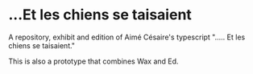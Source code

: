 # ...Et les chiens se taisaient


A repository, exhibit and edition of Aimé Césaire's typescript "..... Et les chiens se taisaient."

This is also a prototype that combines Wax and Ed.

